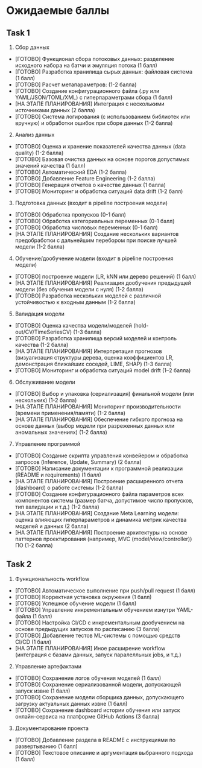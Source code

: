 # Ожидаемые баллы

## Task 1

1. Сбор данных
+ [ГОТОВО] Функционал сбора потоковых данных: разделение исходного набора на батчи и эмуляция потока (1 балл)
+ [ГОТОВО] Разработка хранилища сырых данных: файловая система (1 балл)
+ [ГОТОВО] Расчет метапараметров: (1-2 балла)
+ [ГОТОВО] Создание конфигурационного файла (.py или YAML/JSON/TOML/XML) с гиперпараметрами сбора (1 балл)
+ [НА ЭТАПЕ ПЛАНИРОВАНИЯ] Интеграция с несколькими источниками данных (2 балла)
+ [ГОТОВО] Система логирования (с использованием библиотек или вручную) и обработки ошибок при сборе данных (1-2 балла)

2. Анализ данных
+ [ГОТОВО] Оценка и хранение показателей качества данных (data quality) (1-2 балла)
+ [ГОТОВО] Базовая очистка данных на основе порогов допустимых значений качества (1 балл)
+ [ГОТОВО] Автоматический EDA (1-2 балла)
+ [ГОТОВО] Добавление Feature Engineering (1-2 балла)
+ [ГОТОВО] Генерация отчетов о качестве данных (1 балла)
+ [ГОТОВО] Мониторинг и обработка ситуаций data drift (1-2 балл)

3. Подготовка данных (входит в pipeline построения модели)
+ [ГОТОВО] Обработка пропусков (0-1 балл)
+ [ГОТОВО] Обработка категориальных переменных (0-1 балл)
+ [ГОТОВО] Обработка числовых переменных (0-1 балл)
+ [НА ЭТАПЕ ПЛАНИРОВАНИЯ] Создание нескольких вариантов предобработки с дальнейшим перебором при поиске лучшей модели (1-2 балла)

4. Обучение/дообучение модели (входит в pipeline построения модели)
+ [ГОТОВО] построение модели (LR, kNN или дерево решений) (1 балл)
+ [НА ЭТАПЕ ПЛАНИРОВАНИЯ] Реализация дообучения предыдущей модели (без обучения модели с нуля) (1-2 балла)
+ [ГОТОВО] Разработка нескольких моделей с различной устойчивостью к входным данным (1-2 балла)

5. Валидация модели
+ [ГОТОВО] Оценка качества модели/моделей (hold-out/CV/TimeSeriesCV) (1-3 балла)
+ [ГОТОВО] Разработка хранилища версий моделей и контроль качества (1-2 балла)
+ [НА ЭТАПЕ ПЛАНИРОВАНИЯ] Интерпретация прогнозов (визуализация структуры дерева, оценка коэффициентов LR, демонстрация ближайших соседей, LIME, SHAP) (1-3 балла)
+ [ГОТОВО] Мониторинг и обработка ситуаций model drift (1–2 балла)

6. Обслуживание модели
+ [ГОТОВО] Выбор и упаковка (сериализация) финальной модели (или нескольких) (1-2 балла)
+ [НА ЭТАПЕ ПЛАНИРОВАНИЯ] Мониторинг производительности (времени применения/памяти) (1-2 балла)
+ [НА ЭТАПЕ ПЛАНИРОВАНИЯ] Обеспечение гибкого прогноза на основе данных (выбор модели при разреженных данных или аномальных значениях) (1-2 балла)

7. Управление программой
+ [ГОТОВО] Создание скрипта управления конвейером и обработка запросов (Inference, Update, Summary) (2 балла)
+ [ГОТОВО] Написание документации к программной реализации (README и requirements) (1 балл)
+ [НА ЭТАПЕ ПЛАНИРОВАНИЯ] Построение расширенного отчета (dashboard) о работе системы (1-2 балла)
+ [ГОТОВО] Создание конфигурационного файла параметров всех компонентов системы (размер батча, допустимое число пропусков, тип валидации и т.д.) (1-2 балла)
+ [НА ЭТАПЕ ПЛАНИРОВАНИЯ] Создание Meta Learning модели: оценка влияющих гиперпараметров и динамика метрик качества моделей и данных (2 балла)
+ [НА ЭТАПЕ ПЛАНИРОВАНИЯ] Построение архитектуры на основе паттернов проектирования (например, MVC (model/view/controller)) ПО (1-2 балла)

## Task 2

1. Функциональность workflow
+ [ГОТОВО] Автоматическое выполнение при push/pull request (1 балл)
+ [ГОТОВО] Корректная установка окружения (1 балл)
+ [ГОТОВО] Успешное обучение модели (1 балл)
+ [ГОТОВО] Управление инкрементальным обучением изнутри YAML-файла (1 балл)
+ [ГОТОВО] Настройка CI/CD с инкрементальным дообучением на основе предыдущих запусков по расписанию (3 балла)
+ [ГОТОВО] Добавление тестов ML-системы с помощью средств CI/CD (1 балл)
+ [НА ЭТАПЕ ПЛАНИРОВАНИЯ] Иное расширение workflow (интеграция с базами данных, запуск паралелльных jobs, и т.д.)

2. Управление артефактами
+ [ГОТОВО] Сохранение логов обучения моделей (1 балл)
+ [ГОТОВО] Сохранение сериализованной модели, допускающей запуск извне (1 балл)
+ [ГОТОВО] Сохранение модели сборщика данных, допускающего загрузку актуальных данных извне (1 балл)
+ [ГОТОВО] Сохранение dashboard истории обучения или запуск онлайн-сервиса на платформе GitHub Actions (3 балла)

3. Документирование проекта
+ [ГОТОВО] Добавление раздела в README с инструкциями по развертыванию (1 балл)
+ [ГОТОВО] Текстовое описание и аргументация выбранного подхода (1 балл)
